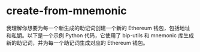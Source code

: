 # create-from-mnemonic
我理解你想要为每一个新生成的助记词创建一个新的 Ethereum 钱包，包括地址和私钥。以下是一个示例 Python 代码，它使用了 bip-utils 和 mnemonic 库生成新的助记词，并为每一个助记词生成对应的 Ethereum 钱包。
